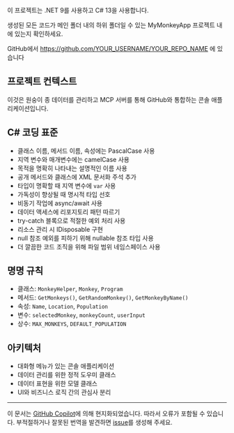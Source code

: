 이 프로젝트는 .NET 9를 사용하고 C# 13을 사용합니다.

생성된 모든 코드가 메인 폴더 내의 하위 폴더일 수 있는 MyMonkeyApp 프로젝트 내에 있는지 확인하세요.

GitHub에서 https://github.com/YOUR_USERNAME/YOUR_REPO_NAME 에 있습니다

## 프로젝트 컨텍스트
이것은 원숭이 종 데이터를 관리하고 MCP 서버를 통해 GitHub와 통합하는 콘솔 애플리케이션입니다.

## C# 코딩 표준
- 클래스 이름, 메서드 이름, 속성에는 PascalCase 사용
- 지역 변수와 매개변수에는 camelCase 사용
- 목적을 명확히 나타내는 설명적인 이름 사용
- 공개 메서드와 클래스에 XML 문서화 주석 추가
- 타입이 명확할 때 지역 변수에 `var` 사용
- 가독성이 향상될 때 명시적 타입 선호
- 비동기 작업에 async/await 사용
- 데이터 액세스에 리포지토리 패턴 따르기
- try-catch 블록으로 적절한 예외 처리 사용
- 리소스 관리 시 IDisposable 구현
- null 참조 예외를 피하기 위해 nullable 참조 타입 사용
- 더 깔끔한 코드 조직을 위해 파일 범위 네임스페이스 사용

## 명명 규칙
- 클래스: `MonkeyHelper`, `Monkey`, `Program`
- 메서드: `GetMonkeys()`, `GetRandomMonkey()`, `GetMonkeyByName()`
- 속성: `Name`, `Location`, `Population`
- 변수: `selectedMonkey`, `monkeyCount`, `userInput`
- 상수: `MAX_MONKEYS`, `DEFAULT_POPULATION`

## 아키텍처
- 대화형 메뉴가 있는 콘솔 애플리케이션
- 데이터 관리를 위한 정적 도우미 클래스
- 데이터 표현을 위한 모델 클래스
- UI와 비즈니스 로직 간의 관심사 분리

---

이 문서는 [GitHub Copilot](https://docs.github.com/copilot/about-github-copilot/what-is-github-copilot)에 의해 현지화되었습니다. 따라서 오류가 포함될 수 있습니다. 부적절하거나 잘못된 번역을 발견하면 [issue](../../../../../../issues)를 생성해 주세요.